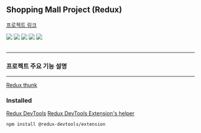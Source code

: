 Shopping Mall Project (Redux)
-
<a href='https://ingkejin-shoppingmall.netlify.app/'>프로젝트 링크</a>

<div>
  <img src="https://img.shields.io/badge/HTML5-E34F26?style=Static&logo=HTML5&logoColor=white&logoWidth=10&logoheight=20">
  <img src="https://img.shields.io/badge/Sass-cc6699?style=Static&logo=Sass&logoColor=white">
  <img src="https://img.shields.io/badge/JavaScript-F7DF1E?style=Static&logo=JavaScript&logoColor=black">
  <img src="https://img.shields.io/badge/React-61DAFB?style=Static&logo=React&logoColor=3776AB">
  <img src="https://img.shields.io/badge/Redux-502dc4?style=Static&logo=Redux&logoColor=fff">
</div>

<br>

---
<h3>프로젝트 주요 기능 설명</h3>



---

<a href='https://github.com/reduxjs/redux-thunk'>Redux thunk</a>


<h3>Installed</h3>

<a href="https://chromewebstore.google.com/detail/redux-devtools/lmhkpmbekcpmknklioeibfkpmmfibljd?hl=ko">Redux DevTools</a>
<a href="https://www.npmjs.com/package/redux-devtools-extension">Redux DevTools Extension's helper</a>

```
npm install @redux-devtools/extension  
```
